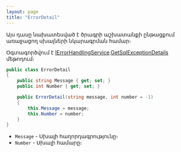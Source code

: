 ```yaml
---
layout: page
title: "ErrorDetail" 
---
```


Այս դասը նախատեսված է ծրագրի աշխատանքի ընթացքում առաջացող սխալների նկարագրման համար։

Օգտագործվում է [IErrorHandlingService](../services/IErrorHandlingService.md).[GetSqlExceptionDetails](../services/IErrorHandlingService/GetSqlExceptionDetails.md) մեթոդում։

```c#
public class ErrorDetail
{
    public string Message { get; set; }
    public int Number { get; set; }

    public ErrorDetail(string message, int number = -1)
    {
        this.Message = message;
        this.Number = number;
    }
}
```

* `Message` - Սխալի հաղորդագրությունը։
* `Number` - Սխալի համարը։

